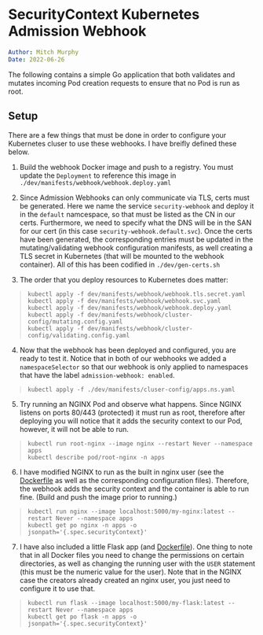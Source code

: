 # SecurityContext Kubernetes Admission Webhook

```yaml
Author: Mitch Murphy
Date: 2022-06-26
```

The following contains a simple Go application that both validates and mutates incoming Pod creation requests to ensure that no Pod is run as root.  

## Setup

There are a few things that must be done in order to configure your Kubernetes cluser to use these webhooks. I have breifly defined these below.  

1. Build the webhook Docker image and push to a registry. You must update the `Deployment` to reference this image in `./dev/manifests/webhook/webhook.deploy.yaml`  

2. Since Admission Webhooks can only communicate via TLS, certs must be generated. Here we name the service `security-webhook` and deploy it in the `default` namcespace, so that must be listed as the CN in our certs. Furthermore, we need to specify what the DNS will be in the SAN for our cert (in this case `security-webhook.default.svc`). Once the certs have been generated, the corresponding entries must be updated in the mutating/validating webhook configuration manifests, as well creating a TLS secret in Kubernetes (that will be mounted to the webhook container). All of this has been codified in `./dev/gen-certs.sh`  

3. The order that you deploy resources to Kubernetes does matter:  

  > `kubectl apply -f dev/manifests/webhook/webhook.tls.secret.yaml`  
  > `kubectl apply -f dev/manifests/webhook/webhook.svc.yaml`  
  > `kubectl apply -f dev/manifests/webhook/webhook.deploy.yaml`  
  > `kubectl apply -f dev/manifests/webhook/cluster-config/mutating.config.yaml`  
  > `kubectl apply -f dev/manifests/webhook/cluster-config/validating.config.yaml` 

4. Now that the webhook has been deployed and configured, you are ready to test it. Notice that in both of our webhooks we added a `namespaceSelector` so that our webhook is only applied to namespaces that have the label  `admission-webhook: enabled`. 

  > `kubectl apply -f ./dev/manifests/cluser-config/apps.ns.yaml`  

5. Try running an NGINX Pod and observe what happens. Since NGINX listens on ports 80/443 (protected) it must run as root, therefore after deploying you will notice that it adds the security context to our Pod, however, it will not be able to run.  

  > `kubectl run root-nginx --image nginx --restart Never --namespace apps`  
  > `kubectl describe pod/root-nginx -n apps`

6. I have modified NGINX to run as the built in nginx user (see the [Dockerfile](dev/nginx/Dockerfile) as well as the corresponding configuration files). Therefore, the webhook adds the security context and the container is able to run fine. (Build and push the image prior to running.)

  > `kubectl run nginx --image localhost:5000/my-nginx:latest --restart Never --namespace apps`  
  > `kubectl get po nginx -n apps -o jsonpath='{.spec.securityContext}'`  

7. I have also included a little Flask app (and [Dockerfile](dev/flask/Dockerfile)). One thing to note that in all Docker files you need to change the permissions on certain directories, as well as changing the running user with the `USER` statement (this must be the numeric value for the user). Note that in the NGINX case the creators already created an nginx user, you just need to configure it to use that.

  > `kubectl run flask --image localhost:5000/my-flask:latest --restart Never --namespace apps`  
  > `kubectl get po flask -n apps -o jsonpath='{.spec.securityContext}'` 